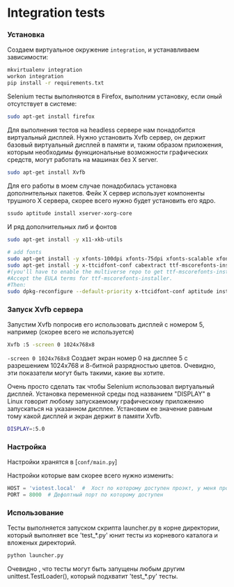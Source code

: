 Integration tests
================

### Установка 

Создаем виртуальное окружение `integration`, и устанавливаем зависимости:

```bash
mkvirtualenv integration
workon integration
pip install -r requirements.txt
```

Selenium тесты выполняются в Firefox, выполним установку, если оный отсутствует в системе:

```bash
sudo apt-get install firefox
```

Для выполнения тестов на headless сервере нам понадобится виртуальный дисплей.
Нужно установить Xvfb сервер, он держит базовый виртуальный дисплей в памяти и, таким образом приложения,
которым необходимы функциональные возможности графических средств, могут работать на машинах без X server.

```bash
sudo apt-get install Xvfb
```

Для его работы в моем случае понадобилась установка дополнительных пакетов.
Фейк Х сервер использует компоненты трушного Х сервера, скорее всего нужно будет установить его ядро.

```bash
ssudo aptitude install xserver-xorg-core
```
И ряд дополнительных либ и фонтов

```bash
sudo apt-get install -y x11-xkb-utils
 
# add fonts
sudo apt-get install -y xfonts-100dpi xfonts-75dpi xfonts-scalable xfonts-cyrillic
sudo apt-get install -y x-ttcidfont-conf cabextract ttf-mscorefonts-installer
#(you'll have to enable the multiverse repo to get ttf-mscorefonts-installer)
#Accept the EULA terms for ttf-mscorefonts-installer.
#Then:
sudo dpkg-reconfigure --default-priority x-ttcidfont-conf aptitude install xserver-xorg-core
```

### Запуск Xvfb сервера

Запустим Xvfb попросив его использовать дисплей с номером 5, например (скорее всего не используется)

```bash
Xvfb :5 -screen 0 1024x768x8
```


`-screen 0 1024x768x8` Создает экран номер 0 на дисплее 5 с разрешением 1024x768 и 8-битной разрядностью цветов.
Очевидно, эти показатели могут быть такими, какие вы хотите.

Очень просто сделать так чтобы Selenium использовал виртуальный дисплей. 
Установка переменной среды под названием "DISPLAY" в Linux говорит любому запускаемому графическому приложению запускаться на указанном дисплее.
Установим ее значение равным тому какой дисплей и экран держит в памяти Xvfb.

```bash
DISPLAY=:5.0
```

### Настройка

Настройки хранятся в [`conf/main.py`]

Настройки которые вам скорее всего нужно изменить:

```python
HOST = 'viotest.local'  #  Хост по которому доступен проэкт, у меня проэт развернут локально и viotest.local переадресуется на 127.0.0.1 .
PORT = 8000  # Дефолтный порт по которому доступен
```


### Использование

Тесты выполняется запуском скрипта launcher.py в корне директории, который выполняет все 'test_*.py' юнит тесты из корневого каталога и вложеных директорий.

```bash
python launcher.py
```

Очевидно , что тесты могут быть запущены любым другим unittest.TestLoader(), который подхватит 'test_*.py' тесты.
